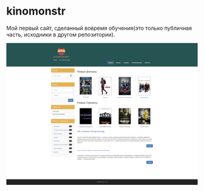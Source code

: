 # kinomonstr
Мой первый сайт, сделанный вовремя обучения(это только публичная часть, исходники в другом репозитории).

![Иллюстрация к проекту](https://github.com/Pepasso/kinomonstr/blob/main/kinom.png)
